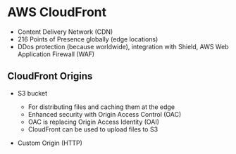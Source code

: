 # AWS CloudFront

- Content Delivery Network (CDN)
- 216 Points of Presence globally (edge locations)
- DDos protection (because worldwide), integration with Shield, AWS Web Application Firewall (WAF)

## CloudFront Origins

- S3 bucket
    - For distributing files and caching them at the edge
    - Enhanced security with Origin Access Control (OAC)
    - OAC is replacing Origin Access Identity (OAI)
    - CloudFront can be used to upload files to S3

- Custom Origin (HTTP)